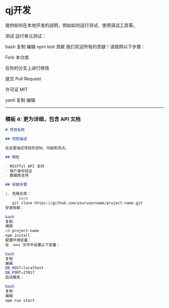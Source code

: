 # qj开发
提供如何在本地开发的说明，例如如何运行测试、使用调试工具等。

测试
运行单元测试：

bash
复制
编辑
npm test
贡献
我们欢迎所有的贡献！请按照以下步骤：

Fork 本仓库

在你的分支上进行修改

提交 Pull Request

许可证
MIT

yaml
复制
编辑

---

### 模板 4: 更为详细，包含 API 文档

```markdown
# 项目名称

## 项目描述

在这里描述项目的目标、功能和亮点。

## 特性

- RESTful API 支持
- 用户身份验证
- 数据库支持

## 安装步骤

1. 克隆仓库：
   ```bash
   git clone https://github.com/yourusername/project-name.git
安装依赖：

bash
复制
编辑
cd project-name
npm install
配置环境变量：
在 .env 文件中设置以下变量：

bash
复制
编辑
DB_HOST=localhost
DB_PORT=27017
启动服务：

bash
复制
编辑
npm run start
